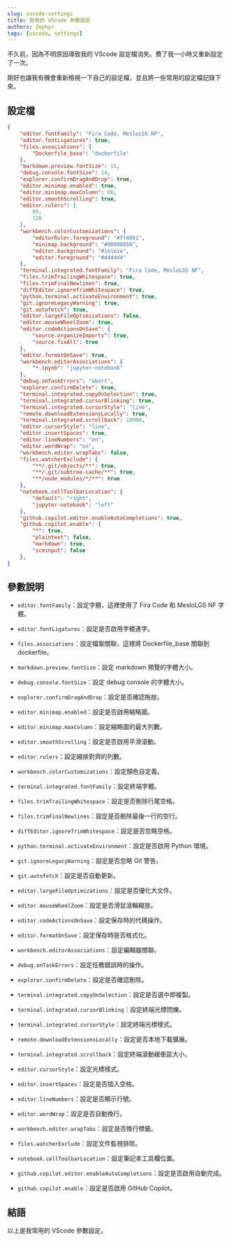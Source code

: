 ```yaml
---
slug: vscode-settings
title: 常用的 VScode 參數設定
authors: Zephyr
tags: [vscode, settings]
---
```


不久前，因為不明原因導致我的 VScode 設定檔消失。費了我一小時又重新設定了一次。

剛好也讓我有機會重新檢視一下自己的設定檔，並且將一些常用的設定檔記錄下來。

<!--truncate-->

## 設定檔

```json
{
    "editor.fontFamily": "Fira Code, MesloLGS NF",
    "editor.fontLigatures": true,
    "files.associations": {
        "Dockerfile_base": "dockerfile"
    },
    "markdown.preview.fontSize": 15,
    "debug.console.fontSize": 14,
    "explorer.confirmDragAndDrop": true,
    "editor.minimap.enabled": true,
    "editor.minimap.maxColumn": 80,
    "editor.smoothScrolling": true,
    "editor.rulers": [
        80,
        120
    ],
    "workbench.colorCustomizations": {
        "editorRuler.foreground": "#ff4081",
        "minimap.background": "#00000050",
        "editor.background": "#1e1e1e",
        "editor.foreground": "#d4d4d4"
    },
    "terminal.integrated.fontFamily": "Fira Code, MesloLGS NF",
    "files.trimTrailingWhitespace": true,
    "files.trimFinalNewlines": true,
    "diffEditor.ignoreTrimWhitespace": true,
    "python.terminal.activateEnvironment": true,
    "git.ignoreLegacyWarning": true,
    "git.autofetch": true,
    "editor.largeFileOptimizations": false,
    "editor.mouseWheelZoom": true,
    "editor.codeActionsOnSave": {
        "source.organizeImports": true,
        "source.fixAll": true
    },
    "editor.formatOnSave": true,
    "workbench.editorAssociations": {
        "*.ipynb": "jupyter-notebook"
    },
    "debug.onTaskErrors": "abort",
    "explorer.confirmDelete": true,
    "terminal.integrated.copyOnSelection": true,
    "terminal.integrated.cursorBlinking": true,
    "terminal.integrated.cursorStyle": "line",
    "remote.downloadExtensionsLocally": true,
    "terminal.integrated.scrollback": 10000,
    "editor.cursorStyle": "line",
    "editor.insertSpaces": true,
    "editor.lineNumbers": "on",
    "editor.wordWrap": "on",
    "workbench.editor.wrapTabs": false,
    "files.watcherExclude": {
        "**/.git/objects/**": true,
        "**/.git/subtree-cache/**": true,
        "**/node_modules/*/**": true
    },
    "notebook.cellToolbarLocation": {
        "default": "right",
        "jupyter-notebook": "left"
    },
    "github.copilot.editor.enableAutoCompletions": true,
    "github.copilot.enable": {
        "*": true,
        "plaintext": false,
        "markdown": true,
        "scminput": false
    },
}
```

## 參數說明

- `editor.fontFamily`：設定字體，這裡使用了 Fira Code 和 MesloLGS NF 字體。

- `editor.fontLigatures`：設定是否啟用字體連字。

- `files.associations`：設定檔案關聯，這裡將 Dockerfile_base 關聯到 dockerfile。

- `markdown.preview.fontSize`：設定 markdown 預覽的字體大小。

- `debug.console.fontSize`：設定 debug console 的字體大小。

- `explorer.confirmDragAndDrop`：設定是否確認拖放。

- `editor.minimap.enabled`：設定是否啟用縮略圖。

- `editor.minimap.maxColumn`：設定縮略圖的最大列數。

- `editor.smoothScrolling`：設定是否啟用平滑滾動。

- `editor.rulers`：設定縮排對齊的列數。

- `workbench.colorCustomizations`：設定顏色自定義。

- `terminal.integrated.fontFamily`：設定終端字體。

- `files.trimTrailingWhitespace`：設定是否刪除行尾空格。

- `files.trimFinalNewlines`：設定是否刪除最後一行的空行。

- `diffEditor.ignoreTrimWhitespace`：設定是否忽略空格。

- `python.terminal.activateEnvironment`：設定是否啟用 Python 環境。

- `git.ignoreLegacyWarning`：設定是否忽略 Git 警告。

- `git.autofetch`：設定是否自動更新。

- `editor.largeFileOptimizations`：設定是否優化大文件。

- `editor.mouseWheelZoom`：設定是否滑鼠滾輪縮放。

- `editor.codeActionsOnSave`：設定保存時的代碼操作。

- `editor.formatOnSave`：設定保存時是否格式化。

- `workbench.editorAssociations`：設定編輯器關聯。

- `debug.onTaskErrors`：設定任務錯誤時的操作。

- `explorer.confirmDelete`：設定是否確認刪除。

- `terminal.integrated.copyOnSelection`：設定是否選中即複製。

- `terminal.integrated.cursorBlinking`：設定終端光標閃爍。

- `terminal.integrated.cursorStyle`：設定終端光標樣式。

- `remote.downloadExtensionsLocally`：設定是否本地下載擴展。

- `terminal.integrated.scrollback`：設定終端滾動緩衝區大小。

- `editor.cursorStyle`：設定光標樣式。

- `editor.insertSpaces`：設定是否插入空格。

- `editor.lineNumbers`：設定是否顯示行號。

- `editor.wordWrap`：設定是否自動換行。

- `workbench.editor.wrapTabs`：設定是否換行標籤。

- `files.watcherExclude`：設定文件監視排除。

- `notebook.cellToolbarLocation`：設定筆記本工具欄位置。

- `github.copilot.editor.enableAutoCompletions`：設定是否啟用自動完成。

- `github.copilot.enable`：設定是否啟用 GitHub Copilot。

## 結語

以上是我常用的 VScode 參數設定。